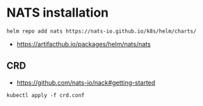 # NATS installation

```shell
helm repo add nats https://nats-io.github.io/k8s/helm/charts/
```

- https://artifacthub.io/packages/helm/nats/nats

## CRD

- https://github.com/nats-io/nack#getting-started

```shell
kubectl apply -f crd.conf
```